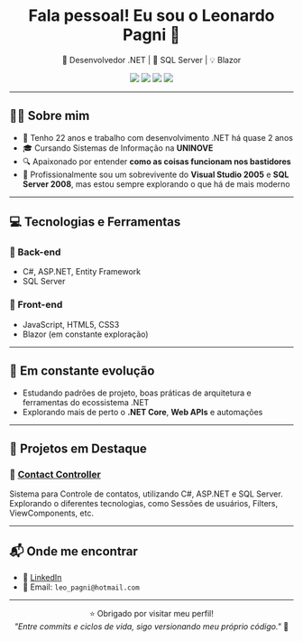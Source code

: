 <h1 align="center">Fala pessoal! Eu sou o Leonardo Pagni 👋</h1>

<p align="center">
  🔧 Desenvolvedor .NET | 💾 SQL Server | 💡 Blazor 
</p>

<p align="center">
  <img src="https://img.shields.io/badge/C%23-239120?style=for-the-badge&logo=c-sharp&logoColor=white"/>
  <img src="https://img.shields.io/badge/ASP.NET-blue?style=for-the-badge&logo=.net"/>
  <img src="https://img.shields.io/badge/Entity_Framework-68217A?style=for-the-badge&logo=.net"/>
  <img src="https://img.shields.io/badge/SQL_Server-CC2927?style=for-the-badge&logo=microsoft-sql-server&logoColor=white"/>
</p>

---

## 👨‍💻 Sobre mim

- 🧔 Tenho 22 anos e trabalho com desenvolvimento .NET há quase 2 anos
- 🎓 Cursando Sistemas de Informação na **UNINOVE**
- 🔍 Apaixonado por entender **como as coisas funcionam nos bastidores**
- 💾 Profissionalmente sou um sobrevivente do **Visual Studio 2005** e **SQL Server 2008**, mas estou sempre explorando o que há de mais moderno

---

## 💻 Tecnologias e Ferramentas

### 🧠 Back-end
- C#, ASP.NET, Entity Framework
- SQL Server

### 🎨 Front-end
- JavaScript, HTML5, CSS3
- Blazor (em constante exploração)

---

## 🚧 Em constante evolução

- Estudando padrões de projeto, boas práticas de arquitetura e ferramentas do ecossistema .NET
- Explorando mais de perto o **.NET Core**, **Web APIs** e automações

---

## 📌 Projetos em Destaque

### 🔹 [Contact Controller](https://github.com/Leonardo-pagni/ContactController)
Sistema para Controle de contatos, utilizando C#, ASP.NET e SQL Server. Explorando o diferentes tecnologias, como Sessões de usuários, Filters, ViewComponents, etc.

---


## 📬 Onde me encontrar

- 💼 [LinkedIn](https://www.linkedin.com/in/leonardo-pagni-5a6a2b174/)
- 📧 Email: `leo_pagni@hotmail.com`

---

<p align="center">
  ⭐ Obrigado por visitar meu perfil!<br>
  <em>"Entre commits e ciclos de vida, sigo versionando meu próprio código."</em> 🚀
</p>
